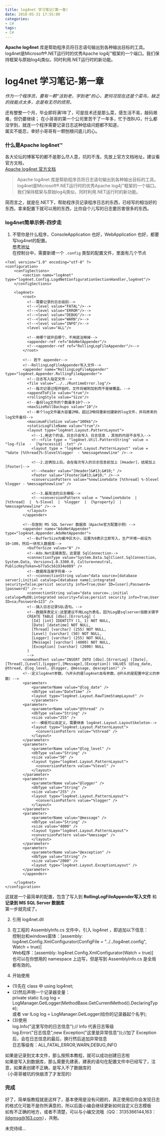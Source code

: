 ```yaml
---
title: log4net 学习笔记(第一章)
date: 2018-05-31 17:55:00
categories: 
- C#
tags:  
- C#
---
```

**Apache log4net** 库是帮助程序员将日志语句输出到各种输出目标的工具。log4net是Microsoft®.NET运行时的优秀Apache log4j™框架的一个端口。我们保持框架与原始log4j类似，同时利用.NET运行时的新功能。
<!-- more -->
# log4net 学习笔记-第一章

*作为一个程序员，要有一颗“活到老，学到老”的心，更何况现在还是个菜鸟，缺乏的技能点太多，总是有无尽的烦劳。*

还有整整一个月，毕业即将满1年了，可是技术还是那么菜，感生活不易，敲码艰难，但仍要继续；
在小哥哥的第一个公司里苦干了一年多，忙于改BUG，什么都没学到，就连一个程序需要记录日志这种低级问题都不知道，  
属实不能忍，幸好小哥哥有一颗刨根问底儿的心。

### 什么是Apache log4net™
各大论坛的博客写的都不是那么尽人意，坑的不浅，先放上官方文档地址，建议看官方文档，  
[Apache log4net 官方文档](http://logging.apache.org/log4net/index.html)  

> Apache log4net 库是帮助程序员将日志语句输出到各种输出目标的工具。log4net是Microsoft®.NET运行时的优秀Apache log4j™框架的一个端口。我们保持框架与原始log4j类似，同时利用.NET运行时的新功能。

简而言之，就是在.NET下，帮助程序员记录程序日志的东西，已经写的相当好的东西，拿来配置下就可以用的东西，比你自个儿写的日志要厉害很多的东西。  

### log4net简单示例-四步走
1. 不管你是什么程序，ConsoleApplication 也好，WebApplication 也好，都要写log4net的配置。  
[参考地址](http://logging.apache.org/log4net/release/config-examples.html)  
在控制台中，需要新建一个 `.config` 类型的配置文件，里面有几个节点  
```
<?xml version="1.0" encoding="utf-8" ?>
<configuration>
	<configSections>
    	<section name="log4net" type="log4net.Config.Log4NetConfigurationSectionHandler,log4net"/>
  	</configSections>

  	<log4net>
	  	<root>
	      <!--需要记录的日志级别-->
	      <!--<level value="FATAL"/>-->
	      <!--<level value="ERROR"/>-->
	      <!--<level value="DEBUG"/>-->
	      <!--<level value="WARN"/>-->
	      <!--<level value="INFO"/>-->
	      <level value="ALL"/>

	      <!--用哪个就开启哪个，不用就注释掉-->
	      <appender-ref ref="AdoNetAppender"/>
	      <!--<appender-ref ref="RollingLogFileAppender"/>-->
	    </root>

	    <!-- 若干 appender-->
		<!--RollingLogFileAppender写入文件-->
	    <appender name="RollingLogFileAppender" type="log4net.Appender.RollingFileAppender">
	      <!--日志写入指定文件-->
	      <file value="../../RuntimeError.log"/>
	      <!--每次记录过程开始时，文件将被附加到而不是被覆盖。-->
	      <appendToFile value="true"/>
	      <rollingStyle value="Size"/>
	      <!--备份log文件的个数最多10个-->
	      <maxSizeRollBackups value="10"/>
	      <!--单个log文件最大容量2MB，超过2MB将重新创建新的log文件，并将原来的log文件备份-->
	      <maximumFileSize value="100kb"/>
	      <staticLogFileName value="true"/>
	      <layout type="log4net.Layout.PatternLayout">
	        <!--1.用这个的话，日志只会写入 日志信息 ，其他的内容不会写入-->
	        <!--<file type = "log4net.Util.PatternString" value = "log-file  -  [%processid] .txt" />
	        <layout type = "log4net.Layout.PatternLayout" value = "%date [%thread]%-5level%logger  - %message%newline" />-->

	        <!--2.这俩加上后，会在每次写入的日志信息前加上 [Header]，结尾加上 [Footer]-->
	        <!--<header value="[Header]&#13;&#10;" />
	        <footer value="[Footer]&#13;&#10;" />-->
	        <conversionPattern value="%newline%date [%thread] %-5level %logger - %message%newline" />
	        
	        <!--3.最简洁的日志模板-->
	        <!--<conversionPattern value = "%newline%date  |  [%thread]  |  %-5level  |  %logger  |  [%property]  |   %message%newline" />-->
	      </layout>
	    </appender>

		<!--存放到 MS SQL Server 数据库（Apache官方配置示例）-->
	    <appender name="AdoNetAppender" type="log4net.Appender.AdoNetAppender">
	      <!--BufferSize为缓冲区大小，设置为0表示立即写入，生产环境一般设为10~100，然后一块写入数据库-->
	      <bufferSize value="0" />
	      <!--Ado.Net连接类型。这里是 SqlConnection-->
	      <connectionType value="System.Data.SqlClient.SqlConnection, System.Data, Version=1.0.3300.0, Culture=neutral, PublicKeyToken=b77a5c561934e089" />
	      <!--数据库连接字符串-->
	      <!--<connectionString value="data source=[database server];initial catalog=[database name];integrated security=false;persist security info=True;User ID=[user];Password=[password]" />-->
	      <connectionString value="data source=.;initial catalog=MyDB;integrated security=false;persist security info=True;User ID=sa;Password=123" />
	      <!--插入日志记录SQL语句。-->
	      <!--数据库表定义:这里建议不用Log为表名，因为Log是sqlserver函数关键字
	      CREATE TABLE [dbo].[ErrorLog] (
	        [Id] [int] IDENTITY (1, 1) NOT NULL,
	        [Date] [datetime] NOT NULL,
	        [Thread] [varchar] (255) NOT NULL,
	        [Level] [varchar] (50) NOT NULL,
	        [Logger] [varchar] (255) NOT NULL,
	        [Message] [varchar] (4000) NOT NULL,
	        [Exception] [varchar] (2000) NULL
	      )
	      -->
      	<commandText value="INSERT INTO [dbo].[ErrorLog] ([Date],[Thread],[Level],[Logger],[Message],[Exception]) VALUES (@log_date, @thread, @log_level, @logger, @message, @exception)" />
      	<!--定义log4net参数。（%开头的是log4net自有参数，@开头的是配置中定义的参数）-->
      	<parameter>
	        <parameterName value="@log_date" />
	        <dbType value="DateTime" />
	        <layout type="log4net.Layout.RawTimeStampLayout" />
	      	</parameter>
      	<parameter>
	        <parameterName value="@thread" />
	        <dbType value="String" />
	        <size value="255" />
	        <!--模板可以自定义，需要继承 log4net.Layout.LayoutSkeleton-->
	        <layout type="log4net.Layout.PatternLayout">
	          <conversionPattern value="%thread" />
	        </layout>
      	</parameter>
      	<parameter>
	        <parameterName value="@log_level" />
	        <dbType value="String" />
	        <size value="50" />
	        <layout type="log4net.Layout.PatternLayout">
	          <conversionPattern value="%level" />
	        </layout>
      	</parameter>
	    <parameter>
	        <parameterName value="@logger" />
	        <dbType value="String" />
	        <size value="255" />
	        <layout type="log4net.Layout.PatternLayout">
	          <conversionPattern value="%logger" />
        	</layout>
      	</parameter>
      	<parameter>
        	<parameterName value="@message" />
        	<dbType value="String" />
        	<size value="4000" />
        	<layout type="log4net.Layout.PatternLayout">
          	<conversionPattern value="%message" />
        	</layout>
      	</parameter>
      	<parameter>
        	<parameterName value="@exception" />
        	<dbType value="String" />
        	<size value="2000" />
        	<layout type="log4net.Layout.ExceptionLayout" />
      	</parameter>
    	</appender>

  	</log4net>
</configuration>
```

这就是一个最简单的配置，包含了写入到 **RollingLogFileAppender写入文件** 和 **记录到 MS SQL Server 数据库**  
第一步就完成了。  

2. 引用 log4net.dll 

3. 在工程的 AssemblyInfo.cs 文件中，引入 log4net  ，即追加以下信息：  
控制台和windows窗体：[assembly: log4net.Config.XmlConfigurator(ConfigFile = "../../log4net.config", Watch = true)]  
Web程序：[assembly: log4net.Config.XmlConfigurator(Watch = true)]  
也可以在你想用的 namespace 上边写，但是写到 AssemblyInfo.cs 是全局都有效的。

4. 开始使用  
- (1)先在 class 中 using log4net;    
- (2)然后声明一个记录器变量：  
private static ILog log = LogManager.GetLogger(MethodBase.GetCurrentMethod().DeclaringType);  
或者 
var ILog log = LogManager.GetLogger(给你的记录器起个名字);  
- (3)使用  
log.Info("这里写你的日志信息");// Info 代表日志等级  
log.Error("日志信息",new Exception("这里是异常信息"));//加了 Exception后，会在日志信息的最后，换行然后追加异常信息  
日志等级有：ALL,FATAL,ERROR,WARN,DEBUG,INFO  
  
如果是记录到文本文件，那么按照本教程，就可以成功创建日志啦  
如果是写入到数据库，那么需要先建表，建表的语句在配置文件中已经写了，注意，如果表创建不正确，是写入不了数据库的  
（小哥哥被坑的快崩溃了才发现的）  
  
### 完成
好了，简单版教程就是这样了，基本使用是没有问题的，真正使用后你会发现日志的格式化可能不是你所满意的，所以后面小编会继续更新如何自定义日志模板  
如有不正确的地方，或者不清楚，可以与小编交流哦（QQ：3135366144,163：ildgmsg@163.com），共勉。  

未完待续...